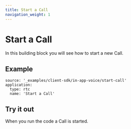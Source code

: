 ```yaml
---
title: Start a Call
navigation_weight: 1
---
```


# Start a Call

In this building block you will see how to start a new Call.

## Example

```building_blocks
source: '_examples/client-sdk/in-app-voice/start-call'
application:
  type: rtc
  name: 'Start a Call'
```

## Try it out

When you run the code a Call is started.
